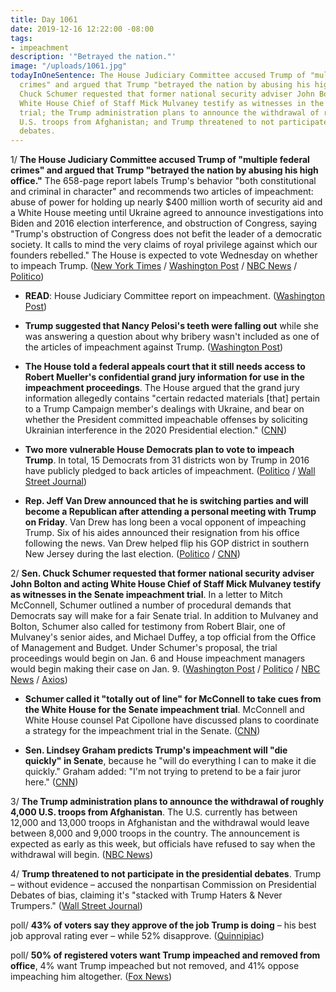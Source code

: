 ```yaml
---
title: Day 1061
date: 2019-12-16 12:22:00 -08:00
tags:
- impeachment
description: '"Betrayed the nation."'
image: "/uploads/1061.jpg"
todayInOneSentence: The House Judiciary Committee accused Trump of "multiple federal
  crimes" and argued that Trump "betrayed the nation by abusing his high office";
  Chuck Schumer requested that former national security adviser John Bolton and acting
  White House Chief of Staff Mick Mulvaney testify as witnesses in the Senate impeachment
  trial; the Trump administration plans to announce the withdrawal of roughly 4,000
  U.S. troops from Afghanistan; and Trump threatened to not participate in the presidential
  debates.
---
```


1/ **The House Judiciary Committee accused Trump of "multiple federal crimes" and argued that Trump "betrayed the nation by abusing his high office."** The 658-page report labels Trump's behavior "both constitutional and criminal in character" and recommends two articles of impeachment: abuse of power for holding up nearly $400 million worth of security aid and a White House meeting until Ukraine agreed to announce investigations into Biden and 2016 election interference, and obstruction of Congress, saying "Trump's obstruction of Congress does not befit the leader of a democratic society. It calls to mind the very claims of royal privilege against which our founders rebelled." The House is expected to vote Wednesday on whether to impeach Trump. ([New York Times](https://www.nytimes.com/2019/12/16/us/politics/judiciary-committee-impeachment.html) / [Washington Post](https://www.washingtonpost.com/politics/trump-impeachment-live-updates/2019/12/16/3529da74-1ff1-11ea-bed5-880264cc91a9_story.html) / [NBC News](https://www.nbcnews.com/politics/trump-impeachment-inquiry/house-judiciary-committee-publishes-full-impeachment-report-n1102531) / [Politico](https://www.politico.com/news/2019/12/16/judiciary-committee-impeachment-report-trump-committed-multiple-federal-crimes-086096))

* **READ**: House Judiciary Committee report on impeachment. ([Washington Post](https://www.washingtonpost.com/context/house-judiciary-committee-report-on-impeachment/6d78bdde-b882-4d95-ab88-1a87f06721ef/))

* **Trump suggested that Nancy Pelosi's teeth were falling out** while she was answering a question about why bribery wasn't included as one of the articles of impeachment against Trump. ([Washington Post](https://www.washingtonpost.com/politics/trumps-goes-after-pelosis-teeth-as-the-house-gears-up-for-impeachment-vote/2019/12/15/51aacf46-1f8d-11ea-a153-dce4b94e4249_story.html))

* **The House told a federal appeals court that it still needs access to Robert Mueller's confidential grand jury information for use in the impeachment proceedings**. The House argued that the grand jury information allegedly contains "certain redacted materials \[that\] pertain to a Trump Campaign member's dealings with Ukraine, and bear on whether the President committed impeachable offenses by soliciting Ukrainian interference in the 2020 Presidential election." ([CNN](https://www.cnn.com/2019/12/16/politics/house-mueller-grand-jury-impeachment/index.html))

* **Two more vulnerable House Democrats plan to vote to impeach Trump**. In total, 15 Democrats from 31 districts won by Trump in 2016 have publicly pledged to back articles of impeachment. ([Politico](https://www.politico.com/news/2019/12/16/ben-mcadams-vote-to-impeach-trump-086215) / [Wall Street Journal](https://www.wsj.com/articles/more-on-the-fence-democrats-back-impeachment-of-trump-11576515223))

* **Rep. Jeff Van Drew announced that he is switching parties and will become a Republican after attending a personal meeting with Trump on Friday**. Van Drew has long been a vocal opponent of impeaching Trump. Six of his aides announced their resignation from his office following the news. Van Drew helped flip his GOP district in southern New Jersey during the last election. ([Politico](https://www.politico.com/news/2019/12/15/jeff-van-drew-staff-exodus-085945) / [CNN](https://www.cnn.com/2019/12/15/politics/jeff-van-drew-aides-resign-impeachment/index.html))

2/ **Sen. Chuck Schumer requested that former national security adviser John Bolton and acting White House Chief of Staff Mick Mulvaney testify as witnesses in the Senate impeachment trial**. In a letter to Mitch McConnell, Schumer outlined a number of procedural demands that Democrats say will make for a fair Senate trial. In addition to Mulvaney and Bolton, Schumer also called for testimony from Robert Blair, one of Mulvaney's senior aides, and Michael Duffey, a top official from the Office of Management and Budget. Under Schumer's proposal, the trial proceedings would begin on Jan. 6 and House impeachment managers would begin making their case on Jan. 9. ([Washington Post](https://www.washingtonpost.com/politics/senate-gop-defends-trump-despite-oath-to-be-impartial-impeachment-jurors/2019/12/15/1dd9ed8a-1f49-11ea-86f3-3b5019d451db_story.html) / [Politico](https://www.politico.com/news/2019/12/15/schumer-mulvaney-bolton-mcconnell-085896) / [NBC News](https://www.nbcnews.com/politics/trump-impeachment-inquiry/schumer-proposes-bolton-mulvaney-testify-senate-impeachment-trial-n1102501) / [Axios](https://www.axios.com/chuck-schumer-senate-impeachment-trial-mcconnell-4c19166d-9044-4b21-ba6b-05ef7bb7e90c.html))

* **Schumer called it "totally out of line" for McConnell to take cues from the White House for the Senate impeachment trial**. McConnell and White House counsel Pat Cipollone have discussed plans to coordinate a strategy for the impeachment trial in the Senate. ([CNN](https://www.cnn.com/2019/12/16/politics/chuck-schumer-mitch-mcconnell-lindsey-graham-impeachment-white-house-cnntv/index.html))

* **Sen. Lindsey Graham predicts Trump's impeachment will "die quickly" in Senate**, because he "will do everything I can to make it die quickly." Graham added: "I'm not trying to pretend to be a fair juror here." ([CNN](https://www.cnn.com/2019/12/14/politics/lindsey-graham-trump-impeachment-trial/index.html))

3/ **The Trump administration plans to announce the withdrawal of roughly 4,000 U.S. troops from Afghanistan**. The U.S. currently has between 12,000 and 13,000 troops in Afghanistan and the withdrawal would leave between 8,000 and 9,000 troops in the country. The announcement is expected as early as this week, but officials have refused to say when the withdrawal will begin. ([NBC News](https://www.nbcnews.com/news/world/trump-admin-intends-announce-withdrawal-more-4-000-troops-afghanistan-n1102201))

4/ **Trump threatened to not participate in the presidential debates**. Trump – without evidence – accused the nonpartisan Commission on Presidential Debates of bias, claiming it's "stacked with Trump Haters & Never Trumpers." ([Wall Street Journal](https://www.wsj.com/articles/trump-threatens-to-bypass-debate-commission-attacking-its-integrity-11576518186))

poll/ **43% of voters say they approve of the job Trump is doing** – his best job approval rating ever – while 52% disapprove. ([Quinnipiac](https://poll.qu.edu/national/release-detail?ReleaseID=3652))

poll/ **50% of registered voters want Trump impeached and removed from office**, 4% want Trump impeached but not removed, and 41% oppose impeaching him altogether. ([Fox News](https://www.foxnews.com/politics/fox-news-poll-trump-job-approval-ticks-up-views-on-impeachment-steady))